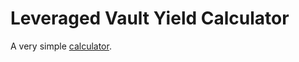 # Leveraged Vault Yield Calculator

A very simple [calculator](https://coindataschool-leveraged-vault-yield-calculator-main-ngnnba.streamlit.app/).